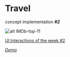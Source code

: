 # Travel
concept implementation ***#2***

![alt IMDb-top-11](https://github.com/aakashRajur/imdb-top-11/blob/master/src/assets/netflix%26chill.gif)

<a href="https://medium.muz.li/ui-interactions-of-the-week-120-c0b2e5199df0" target="_blank">UI Interactions of the week #2</a>

<em><a href="https://aakashrajur.github.io/imdb-top-11/" target="_blank">Demo</a></em>